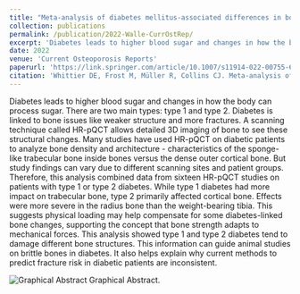 ```yaml
---
title: "Meta-analysis of diabetes mellitus-associated differences in bone structure assessed by high-resolution peripheral quantitative computed tomography."
collection: publications
permalink: /publication/2022-Walle-CurrOstRep/
excerpt: 'Diabetes leads to higher blood sugar and changes in how the body can process sugar.'
date: 2022
venue: 'Current Osteoporosis Reports'
paperurl: 'https://link.springer.com/article/10.1007/s11914-022-00755-6'
citation: 'Whittier DE, Frost M, Müller R, Collins CJ. Meta-analysis of diabetes mellitus-associated differences in bone structure assessed by high-resolution peripheral quantitative computed tomography. Current Osteoporosis Reports. 2022 Dec;20(6):398-409.'
---
```


Diabetes leads to higher blood sugar and changes in how the body can process sugar. There are two main types: type 1 and type 2. Diabetes is linked to bone issues like weaker structure and more fractures. A scanning technique called HR-pQCT allows detailed 3D imaging of bone to see these structural changes. Many studies have used HR-pQCT on diabetic patients to analyze bone density and architecture - characteristics of the sponge-like trabecular bone inside bones versus the dense outer cortical bone. But study findings can vary due to different scanning sites and patient groups. Therefore, this analysis combined data from sixteen HR-pQCT studies on patients with type 1 or type 2 diabetes. While type 1 diabetes had more impact on trabecular bone, type 2 primarily affected cortical bone. Effects were more severe in the radius bone than the weight-bearing tibia. This suggests physical loading may help compensate for some diabetes-linked bone changes, supporting the concept that bone strength adapts to mechanical forces. This analysis showed type 1 and type 2 diabetes tend to damage different bone structures. This information can guide animal studies on brittle bones in diabetes. It also helps explain why current methods to predict fracture risk in diabetic patients are inconsistent.

![Graphical Abstract]([https://www.frontiersin.org/files/Articles/677985/fbioe-09-677985-HTML/image_m/fbioe-09-677985-g001.jpg](https://media.springernature.com/full/springer-static/image/art%3A10.1007%2Fs11914-022-00755-6/MediaObjects/11914_2022_755_Fig5_HTML.png?as=webp)https://media.springernature.com/full/springer-static/image/art%3A10.1007%2Fs11914-022-00755-6/MediaObjects/11914_2022_755_Fig5_HTML.png?as=webp)
Graphical Abstract. 

